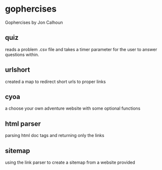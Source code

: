 # gophercises
Gophercises by Jon Calhoun

## quiz
reads a problem .csv file and takes a timer parameter for the user to answer questions within.

## urlshort
created a map to redirect short urls to proper links

## cyoa
a choose your own adventure website with some optional functions

## html parser
parsing html doc tags and returning only the links

## sitemap
using the link parser to create a sitemap from a website provided